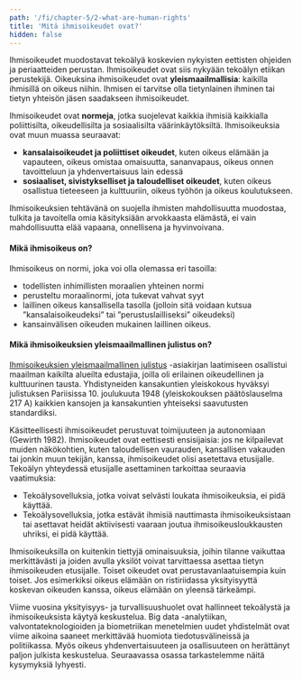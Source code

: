 ```yaml
---
path: '/fi/chapter-5/2-what-are-human-rights'
title: 'Mitä ihmisoikeudet ovat?'
hidden: false
---
```


<hero-icon heroIcon='chap5'/>

<styled-text>

Ihmisoikeudet muodostavat tekoälyä koskevien nykyisten eettisten ohjeiden ja periaatteiden perustan. Ihmisoikeudet ovat siis nykyään tekoälyn etiikan perustekijä. Oikeuksina ihmisoikeudet ovat **yleismaailmallisia**: kaikilla ihmisillä on oikeus niihin. Ihmisen ei tarvitse olla tietynlainen ihminen tai tietyn yhteisön jäsen saadakseen ihmisoikeudet.

Ihmisoikeudet ovat **normeja**, jotka suojelevat kaikkia ihmisiä kaikkialla poliittisilta, oikeudellisilta ja sosiaalisilta väärinkäytöksiltä. Ihmisoikeuksia ovat muun muassa seuraavat:

* **kansalaisoikeudet ja poliittiset oikeudet**, kuten oikeus elämään ja vapauteen, oikeus omistaa omaisuutta, sananvapaus, oikeus onnen tavoitteluun ja yhdenvertaisuus lain edessä
* **sosiaaliset, sivistykselliset ja taloudelliset oikeudet**, kuten oikeus osallistua tieteeseen ja kulttuuriin, oikeus työhön ja oikeus koulutukseen.

Ihmisoikeuksien tehtävänä on suojella ihmisten mahdollisuutta muodostaa, tulkita ja tavoitella omia käsityksiään arvokkaasta elämästä, ei vain mahdollisuutta elää vapaana, onnellisena ja hyvinvoivana.

</styled-text>

<text-box>

#### Mikä ihmisoikeus on?

Ihmisoikeus on normi, joka voi olla olemassa eri tasoilla:
* todellisten inhimillisten moraalien yhteinen normi
* perusteltu moraalinormi, jota tukevat vahvat syyt
* laillinen oikeus kansallisella tasolla (jolloin sitä voidaan kutsua ”kansalaisoikeudeksi” tai ”perustuslailliseksi” oikeudeksi)
* kansainvälisen oikeuden mukainen laillinen oikeus.

#### Mikä ihmisoikeuksien yleismaailmallinen julistus on?
[Ihmisoikeuksien yleismaailmallinen julistus](https://www.un.org/en/about-us/universal-declaration-of-human-rights) -asiakirjan laatimiseen osallistui maailman kaikilta alueilta edustajia, joilla oli erilainen oikeudellinen ja kulttuurinen tausta. Yhdistyneiden kansakuntien yleiskokous hyväksyi julistuksen Pariisissa 10. joulukuuta 1948 (yleiskokouksen päätöslauselma 217 A) kaikkien kansojen ja kansakuntien yhteiseksi saavutusten standardiksi.

</text-box>

<styled-text>

Käsitteellisesti ihmisoikeudet perustuvat toimijuuteen ja autonomiaan (Gewirth 1982). Ihmisoikeudet ovat eettisesti ensisijaisia: jos ne kilpailevat muiden näkökohtien, kuten taloudellisen vaurauden, kansallisen vakauden tai jonkin muun tekijän, kanssa, ihmisoikeudet olisi asetettava etusijalle. Tekoälyn yhteydessä etusijalle asettaminen tarkoittaa seuraavia vaatimuksia:

* Tekoälysovelluksia, jotka voivat selvästi loukata ihmisoikeuksia, ei pidä käyttää.
* Tekoälysovelluksia, jotka estävät ihmisiä nauttimasta ihmisoikeuksistaan tai asettavat heidät aktiivisesti vaaraan joutua ihmisoikeusloukkausten uhriksi, ei pidä käyttää.

Ihmisoikeuksilla on kuitenkin tiettyjä ominaisuuksia, joihin tilanne vaikuttaa merkittävästi ja joiden avulla yksilöt voivat tarvittaessa asettaa tietyn ihmisoikeuden etusijalle. Toiset oikeudet ovat perustavanlaatuisempia kuin toiset. Jos esimerkiksi oikeus elämään on ristiriidassa yksityisyyttä koskevan oikeuden kanssa, oikeus elämään on yleensä tärkeämpi.

Viime vuosina yksityisyys- ja turvallisuushuolet ovat hallinneet tekoälystä ja ihmisoikeuksista käytyä keskustelua. Big data -analytiikan, valvontateknologioiden ja biometriikan menetelmien uudet yhdistelmät ovat viime aikoina saaneet merkittävää huomiota tiedotusvälineissä ja politiikassa. Myös oikeus yhdenvertaisuuteen ja osallisuuteen on herättänyt paljon julkista keskustelua. Seuraavassa osassa tarkastelemme näitä kysymyksiä lyhyesti.

</styled-text>
